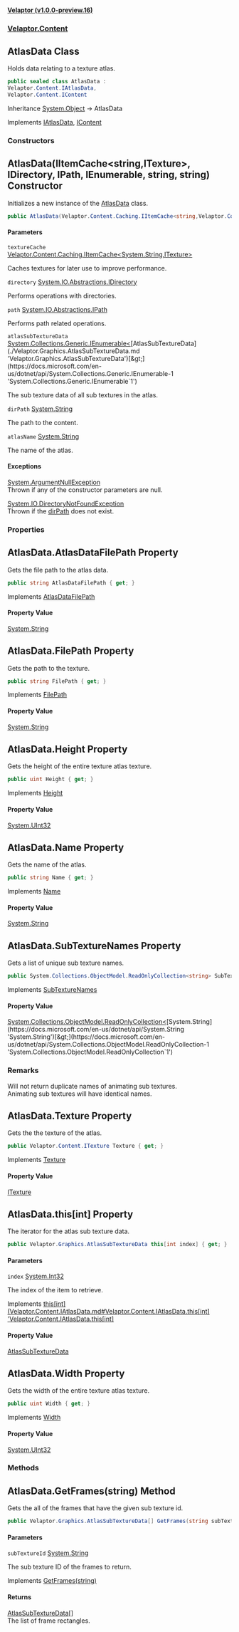 #### [Velaptor (v1.0.0-preview.16)](./namespaces.md 'Velaptor Namespaces')
### [Velaptor.Content](./Velaptor.Content.md 'Velaptor.Content')

## AtlasData Class

Holds data relating to a texture atlas.

```csharp
public sealed class AtlasData :
Velaptor.Content.IAtlasData,
Velaptor.Content.IContent
```

Inheritance [System.Object](https://docs.microsoft.com/en-us/dotnet/api/System.Object 'System.Object') → AtlasData

Implements [IAtlasData](./Velaptor.Content.IAtlasData.md 'Velaptor.Content.IAtlasData'), [IContent](./Velaptor.Content.IContent.md 'Velaptor.Content.IContent')
### Constructors

<a name='Velaptor.Content.AtlasData.AtlasData(Velaptor.Content.Caching.IItemCache_string,Velaptor.Content.ITexture_,IDirectory,IPath,System.Collections.Generic.IEnumerable_Velaptor.Graphics.AtlasSubTextureData_,string,string)'></a>

## AtlasData(IItemCache<string,ITexture>, IDirectory, IPath, IEnumerable<AtlasSubTextureData>, string, string) Constructor

Initializes a new instance of the [AtlasData](./Velaptor.Content.AtlasData.md 'Velaptor.Content.AtlasData') class.

```csharp
public AtlasData(Velaptor.Content.Caching.IItemCache<string,Velaptor.Content.ITexture> textureCache, IDirectory directory, IPath path, System.Collections.Generic.IEnumerable<Velaptor.Graphics.AtlasSubTextureData> atlasSubTextureData, string dirPath, string atlasName);
```
#### Parameters

<a name='Velaptor.Content.AtlasData.AtlasData(Velaptor.Content.Caching.IItemCache_string,Velaptor.Content.ITexture_,IDirectory,IPath,System.Collections.Generic.IEnumerable_Velaptor.Graphics.AtlasSubTextureData_,string,string).textureCache'></a>

`textureCache` [Velaptor.Content.Caching.IItemCache&lt;](./Velaptor.Content.Caching.IItemCache_TCacheKey,TCacheType_.md 'Velaptor.Content.Caching.IItemCache<TCacheKey,TCacheType>')[System.String](https://docs.microsoft.com/en-us/dotnet/api/System.String 'System.String')[,](./Velaptor.Content.Caching.IItemCache_TCacheKey,TCacheType_.md 'Velaptor.Content.Caching.IItemCache<TCacheKey,TCacheType>')[ITexture](./Velaptor.Content.ITexture.md 'Velaptor.Content.ITexture')[&gt;](./Velaptor.Content.Caching.IItemCache_TCacheKey,TCacheType_.md 'Velaptor.Content.Caching.IItemCache<TCacheKey,TCacheType>')

Caches textures for later use to improve performance.

<a name='Velaptor.Content.AtlasData.AtlasData(Velaptor.Content.Caching.IItemCache_string,Velaptor.Content.ITexture_,IDirectory,IPath,System.Collections.Generic.IEnumerable_Velaptor.Graphics.AtlasSubTextureData_,string,string).directory'></a>

`directory` [System.IO.Abstractions.IDirectory](https://docs.microsoft.com/en-us/dotnet/api/System.IO.Abstractions.IDirectory 'System.IO.Abstractions.IDirectory')

Performs operations with directories.

<a name='Velaptor.Content.AtlasData.AtlasData(Velaptor.Content.Caching.IItemCache_string,Velaptor.Content.ITexture_,IDirectory,IPath,System.Collections.Generic.IEnumerable_Velaptor.Graphics.AtlasSubTextureData_,string,string).path'></a>

`path` [System.IO.Abstractions.IPath](https://docs.microsoft.com/en-us/dotnet/api/System.IO.Abstractions.IPath 'System.IO.Abstractions.IPath')

Performs path related operations.

<a name='Velaptor.Content.AtlasData.AtlasData(Velaptor.Content.Caching.IItemCache_string,Velaptor.Content.ITexture_,IDirectory,IPath,System.Collections.Generic.IEnumerable_Velaptor.Graphics.AtlasSubTextureData_,string,string).atlasSubTextureData'></a>

`atlasSubTextureData` [System.Collections.Generic.IEnumerable&lt;](https://docs.microsoft.com/en-us/dotnet/api/System.Collections.Generic.IEnumerable-1 'System.Collections.Generic.IEnumerable`1')[AtlasSubTextureData](./Velaptor.Graphics.AtlasSubTextureData.md 'Velaptor.Graphics.AtlasSubTextureData')[&gt;](https://docs.microsoft.com/en-us/dotnet/api/System.Collections.Generic.IEnumerable-1 'System.Collections.Generic.IEnumerable`1')

The sub texture data of all sub textures in the atlas.

<a name='Velaptor.Content.AtlasData.AtlasData(Velaptor.Content.Caching.IItemCache_string,Velaptor.Content.ITexture_,IDirectory,IPath,System.Collections.Generic.IEnumerable_Velaptor.Graphics.AtlasSubTextureData_,string,string).dirPath'></a>

`dirPath` [System.String](https://docs.microsoft.com/en-us/dotnet/api/System.String 'System.String')

The path to the content.

<a name='Velaptor.Content.AtlasData.AtlasData(Velaptor.Content.Caching.IItemCache_string,Velaptor.Content.ITexture_,IDirectory,IPath,System.Collections.Generic.IEnumerable_Velaptor.Graphics.AtlasSubTextureData_,string,string).atlasName'></a>

`atlasName` [System.String](https://docs.microsoft.com/en-us/dotnet/api/System.String 'System.String')

The name of the atlas.

#### Exceptions

[System.ArgumentNullException](https://docs.microsoft.com/en-us/dotnet/api/System.ArgumentNullException 'System.ArgumentNullException')  
Thrown if any of the constructor parameters are null.

[System.IO.DirectoryNotFoundException](https://docs.microsoft.com/en-us/dotnet/api/System.IO.DirectoryNotFoundException 'System.IO.DirectoryNotFoundException')  
Thrown if the [dirPath](./Velaptor.Content.AtlasData.md#Velaptor.Content.AtlasData.AtlasData(Velaptor.Content.Caching.IItemCache_string,Velaptor.Content.ITexture_,IDirectory,IPath,System.Collections.Generic.IEnumerable_Velaptor.Graphics.AtlasSubTextureData_,string,string).dirPath 'Velaptor.Content.AtlasData.AtlasData(Velaptor.Content.Caching.IItemCache<string,Velaptor.Content.ITexture>, IDirectory, IPath, System.Collections.Generic.IEnumerable<Velaptor.Graphics.AtlasSubTextureData>, string, string).dirPath') does not exist.
### Properties

<a name='Velaptor.Content.AtlasData.AtlasDataFilePath'></a>

## AtlasData.AtlasDataFilePath Property

Gets the file path to the atlas data.

```csharp
public string AtlasDataFilePath { get; }
```

Implements [AtlasDataFilePath](./Velaptor.Content.IAtlasData.md#Velaptor.Content.IAtlasData.AtlasDataFilePath 'Velaptor.Content.IAtlasData.AtlasDataFilePath')

#### Property Value
[System.String](https://docs.microsoft.com/en-us/dotnet/api/System.String 'System.String')

<a name='Velaptor.Content.AtlasData.FilePath'></a>

## AtlasData.FilePath Property

Gets the path to the texture.

```csharp
public string FilePath { get; }
```

Implements [FilePath](./Velaptor.Content.IContent.md#Velaptor.Content.IContent.FilePath 'Velaptor.Content.IContent.FilePath')

#### Property Value
[System.String](https://docs.microsoft.com/en-us/dotnet/api/System.String 'System.String')

<a name='Velaptor.Content.AtlasData.Height'></a>

## AtlasData.Height Property

Gets the height of the entire texture atlas texture.

```csharp
public uint Height { get; }
```

Implements [Height](./Velaptor.Content.IAtlasData.md#Velaptor.Content.IAtlasData.Height 'Velaptor.Content.IAtlasData.Height')

#### Property Value
[System.UInt32](https://docs.microsoft.com/en-us/dotnet/api/System.UInt32 'System.UInt32')

<a name='Velaptor.Content.AtlasData.Name'></a>

## AtlasData.Name Property

Gets the name of the atlas.

```csharp
public string Name { get; }
```

Implements [Name](./Velaptor.Content.IContent.md#Velaptor.Content.IContent.Name 'Velaptor.Content.IContent.Name')

#### Property Value
[System.String](https://docs.microsoft.com/en-us/dotnet/api/System.String 'System.String')

<a name='Velaptor.Content.AtlasData.SubTextureNames'></a>

## AtlasData.SubTextureNames Property

Gets a list of unique sub texture names.

```csharp
public System.Collections.ObjectModel.ReadOnlyCollection<string> SubTextureNames { get; }
```

Implements [SubTextureNames](./Velaptor.Content.IAtlasData.md#Velaptor.Content.IAtlasData.SubTextureNames 'Velaptor.Content.IAtlasData.SubTextureNames')

#### Property Value
[System.Collections.ObjectModel.ReadOnlyCollection&lt;](https://docs.microsoft.com/en-us/dotnet/api/System.Collections.ObjectModel.ReadOnlyCollection-1 'System.Collections.ObjectModel.ReadOnlyCollection`1')[System.String](https://docs.microsoft.com/en-us/dotnet/api/System.String 'System.String')[&gt;](https://docs.microsoft.com/en-us/dotnet/api/System.Collections.ObjectModel.ReadOnlyCollection-1 'System.Collections.ObjectModel.ReadOnlyCollection`1')

### Remarks
Will not return duplicate names of animating sub textures.  
Animating sub textures will have identical names.

<a name='Velaptor.Content.AtlasData.Texture'></a>

## AtlasData.Texture Property

Gets the the texture of the atlas.

```csharp
public Velaptor.Content.ITexture Texture { get; }
```

Implements [Texture](./Velaptor.Content.IAtlasData.md#Velaptor.Content.IAtlasData.Texture 'Velaptor.Content.IAtlasData.Texture')

#### Property Value
[ITexture](./Velaptor.Content.ITexture.md 'Velaptor.Content.ITexture')

<a name='Velaptor.Content.AtlasData.this[int]'></a>

## AtlasData.this[int] Property

The iterator for the atlas sub texture data.

```csharp
public Velaptor.Graphics.AtlasSubTextureData this[int index] { get; }
```
#### Parameters

<a name='Velaptor.Content.AtlasData.this[int].index'></a>

`index` [System.Int32](https://docs.microsoft.com/en-us/dotnet/api/System.Int32 'System.Int32')

The index of the item to retrieve.

Implements [this[int](Velaptor.Content.IAtlasData.md#Velaptor.Content.IAtlasData.this[int] 'Velaptor.Content.IAtlasData.this[int]](./Velaptor.Content.IAtlasData.md#Velaptor.Content.IAtlasData.this[int] 'Velaptor.Content.IAtlasData.this[int]')

#### Property Value
[AtlasSubTextureData](./Velaptor.Graphics.AtlasSubTextureData.md 'Velaptor.Graphics.AtlasSubTextureData')

<a name='Velaptor.Content.AtlasData.Width'></a>

## AtlasData.Width Property

Gets the width of the entire texture atlas texture.

```csharp
public uint Width { get; }
```

Implements [Width](./Velaptor.Content.IAtlasData.md#Velaptor.Content.IAtlasData.Width 'Velaptor.Content.IAtlasData.Width')

#### Property Value
[System.UInt32](https://docs.microsoft.com/en-us/dotnet/api/System.UInt32 'System.UInt32')
### Methods

<a name='Velaptor.Content.AtlasData.GetFrames(string)'></a>

## AtlasData.GetFrames(string) Method

Gets the all of the frames that have the given sub texture id.

```csharp
public Velaptor.Graphics.AtlasSubTextureData[] GetFrames(string subTextureId);
```
#### Parameters

<a name='Velaptor.Content.AtlasData.GetFrames(string).subTextureId'></a>

`subTextureId` [System.String](https://docs.microsoft.com/en-us/dotnet/api/System.String 'System.String')

The sub texture ID of the frames to return.

Implements [GetFrames(string)](./string](Velaptor.Content.IAtlasData.md#Velaptor.Content.IAtlasData.GetFrames(string)) 'Velaptor.Content.IAtlasData.GetFrames(string)')

#### Returns
[AtlasSubTextureData](./Velaptor.Graphics.AtlasSubTextureData.md 'Velaptor.Graphics.AtlasSubTextureData')[[]](https://docs.microsoft.com/en-us/dotnet/api/System.Array 'System.Array')  
The list of frame rectangles.
